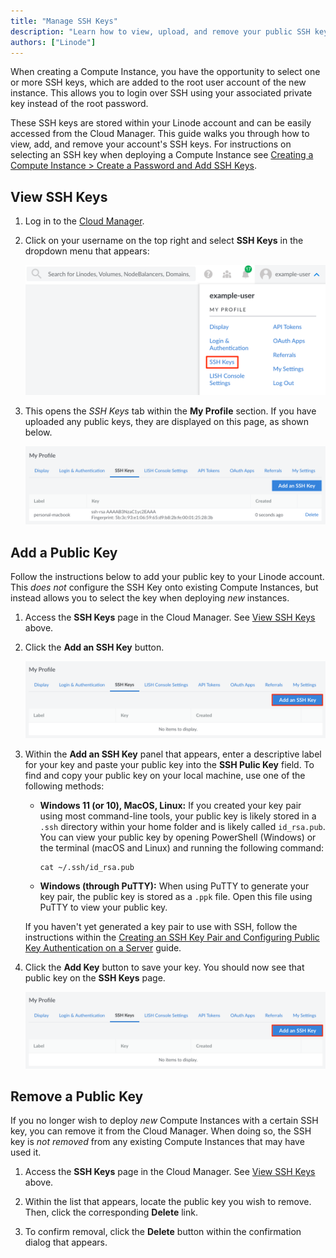 ```yaml
---
title: "Manage SSH Keys"
description: "Learn how to view, upload, and remove your public SSH keys in the Cloud Manager."
authors: ["Linode"]
---
```


When creating a Compute Instance, you have the opportunity to select one or more SSH keys, which are added to the root user account of the new instance. This allows you to login over SSH using your associated private key instead of the root password.

These SSH keys are stored within your Linode account and can be easily accessed from the Cloud Manager. This guide walks you through how to view, add, and remove your account's SSH keys. For instructions on selecting an SSH key when deploying a Compute Instance see [Creating a Compute Instance > Create a Password and Add SSH Keys](/docs/products/compute/compute-instances/guides/create/#create-a-password-and-add-ssh-keys).

## View SSH Keys

1.  Log in to the [Cloud Manager](https://cloud.linode.com).

1.  Click on your username on the top right and select **SSH Keys** in the dropdown menu that appears:

    ![Screenshot of the My Profile dropdown menu](cloud-profile-ssh-keys.png)

1.  This opens the *SSH Keys* tab within the **My Profile** section. If you have uploaded any public keys, they are displayed on this page, as shown below.

    ![Screenshot of the SSH Keys page](view-ssh-keys.png)

## Add a Public Key

Follow the instructions below to add your public key to your Linode account. This *does not* configure the SSH Key onto existing Compute Instances, but instead allows you to select the key when deploying *new* instances.

1.  Access the **SSH Keys** page in the Cloud Manager. See [View SSH Keys](#view-ssh-keys) above.

1.  Click the **Add an SSH Key** button.

    ![The SSH Keys tab with the 'Add an SSH Key' button highlighted.](add-ssh-key-button.png)

1.  Within the **Add an SSH Key** panel that appears, enter a descriptive label for your key and paste your public key into the **SSH Pulic Key** field. To find and copy your public key on your local machine, use one of the following methods:

    -   **Windows 11 (or 10), MacOS, Linux:** If you created your key pair using most command-line tools, your public key is likely stored in a `.ssh` directory within your home folder and is likely called `id_rsa.pub`. You can view your public key by opening PowerShell (Windows) or the terminal (macOS and Linux) and running the following command:

            cat ~/.ssh/id_rsa.pub

    - **Windows (through PuTTY):** When using PuTTY to generate your key pair, the public key is stored as a `.ppk` file. Open this file using PuTTY to view your public key.

    If you haven't yet generated a key pair to use with SSH, follow the instructions within the [Creating an SSH Key Pair and Configuring Public Key Authentication on a Server](/docs/guides/use-public-key-authentication-with-ssh/) guide.

1.  Click the **Add Key** button to save your key. You should now see that public key on the **SSH Keys** page.

    ![The SSH Keys tab with the 'Add an SSH Key' button highlighted.](add-ssh-key-button.png)

## Remove a Public Key

If you no longer wish to deploy *new* Compute Instances with a certain SSH key, you can remove it from the Cloud Manager. When doing so, the SSH key is *not removed* from any existing Compute Instances that may have used it.

1. Access the **SSH Keys** page in the Cloud Manager. See [View SSH Keys](#view-ssh-keys) above.

1. Within the list that appears, locate the public key you wish to remove. Then, click the corresponding **Delete** link.

1. To confirm removal, click the **Delete** button within the confirmation dialog that appears.